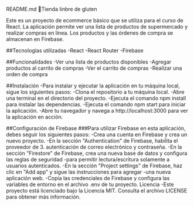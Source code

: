 README.md
🛒Tienda linbre de gluten

Este es un proyecto de ecommerce básico que se utiliza para el curso de React. La aplicación permite ver una lista de productos de supermercado y realizar compras en línea. Los productos y las órdenes de compra se almacenan en Firebase.

##Tecnologías utilizadas
-React
-React Router
-Firebase

##Funcionalidades
-Ver una lista de productos disponibles
-Agregar productos al carrito de compras
-Ver el carrito de compras
-Realizar una orden de compra

##Instalación
-Para instalar y ejecutar la aplicación en tu máquina local, sigue los siguientes pasos:
-Clona el repositorio a tu máquina local.
-Abre una terminal en el directorio del proyecto.
-Ejecuta el comando npm install para instalar las dependencias.
-Ejecuta el comando npm start para iniciar la aplicación.
-Abre tu navegador y navega a http://localhost:3000 para ver la aplicación en acción.

##Configuración de Firebase
###Para utilizar Firebase en esta aplicación, debes seguir los siguientes pasos:
-Crea una cuenta en Firebase y crea un nuevo proyecto.
-En la sección "Authentication" de Firebase, habilita el proveedor de 3. autenticación de correo electrónico y contraseña.
-En la sección "Firestore" de Firebase, crea una nueva base de datos y configura las reglas de seguridad -para permitir lectura/escritura solamente a usuarios autenticados.
-En la sección "Project settings" de Firebase, haz clic en "Add app" y sigue las instrucciones para agregar -una nueva aplicación web.
-Copia las credenciales de Firebase y configura las variables de entorno en el archivo .env de tu proyecto.
Licencia
-Este proyecto está licenciado bajo la Licencia MIT. Consulta el archivo LICENSE para obtener más información.